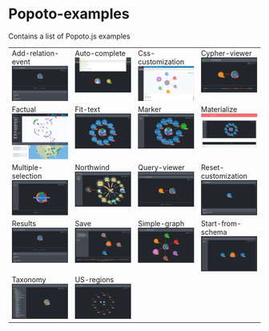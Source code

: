 # Popoto-examples
Contains a list of Popoto.js examples

<table>
    <tr valign="top">
        <td width="25%">Add-relation-event<br><a href="add-relation-event/readme.md"><img width="222" src="add-relation-event/screen/main.png"></a></td>
        <td width="25%">Auto-complete<br><a href="auto-complete/readme.md"><img width="222" src="auto-complete/screen/main.png"></a></td>
        <td width="25%">Css-customization<br><a href="css-customization/readme.md"><img width="222" src="css-customization/screen/main.png"></a></td>
        <td width="25%">Cypher-viewer<br><a href="cypher-viewer/readme.md"><img width="222" src="cypher-viewer/screen/main.png"></a></td>
    </tr>
    <tr valign="top">
        <td width="25%">Factual<br><a href="factual/readme.md"><img width="222" src="factual/screen/main.png"></a></td>
        <td width="25%">Fit-text<br><a href="fit-text/readme.md"><img width="222" src="fit-text/screen/main.png"></a></td>
        <td width="25%">Marker<br><a href="marker/readme.md"><img width="222" src="marker/screen/main.png"></a></td>
        <td width="25%">Materialize<br><a href="materialize/readme.md"><img width="222" src="materialize/screen/main.png"></a></td>
    </tr>
    <tr valign="top">
        <td width="25%">Multiple-selection<br><a href="multiple-selection/readme.md"><img width="222" src="multiple-selection/screen/main.png"></a></td>
        <td width="25%">Northwind<br><a href="northwind/readme.md"><img width="222" src="northwind/screen/main.png"></a></td>
        <td width="25%">Query-viewer<br><a href="query-viewer/readme.md"><img width="222" src="query-viewer/screen/main.png"></a></td>
        <td width="25%">Reset-customization<br><a href="reset-customization/readme.md"><img width="222" src="reset-customization/screen/main.png"></a></td>
    </tr>
    <tr valign="top">
        <td width="25%">Results<br><a href="results/readme.md"><img width="222" src="results/screen/main.png"></a></td>
        <td width="25%">Save<br><a href="save/readme.md"><img width="222" src="save/screen/main.png"></a></td>
        <td width="25%">Simple-graph<br><a href="simple-graph/readme.md"><img width="222" src="simple-graph/screen/main.png"></a></td>
        <td width="25%">Start-from-schema<br><a href="start-from-schema/readme.md"><img width="222" src="start-from-schema/screen/main.png"></a></td>
    </tr>
    <tr valign="top">
        <td width="25%">Taxonomy<br><a href="taxonomy/readme.md"><img width="222" src="taxonomy/screen/main.png"></a></td>
        <td width="25%">US-regions<br><a href="us-regions/readme.md"><img width="222" src="us-regions/screen/main.png"></a></td>
    </tr>
</table>